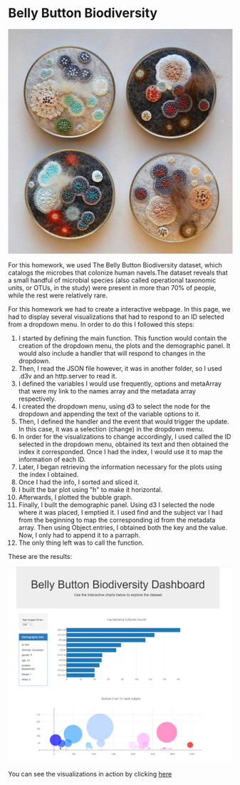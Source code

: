 # Belly Button Biodiversity

![alt text](https://github.com/anajuarezar/javascript-visualization-challenge/blob/main/images/kT09SLIVTYqy_xXCEQOmhMKLy5vc2fCySYIPXFUWkiI.jpg)

For this homework, we used The Belly Button Biodiversity dataset, which catalogs the microbes that colonize human navels.The dataset reveals that a small handful of microbial species (also called operational taxonomic units, or OTUs, in the study) were present in more than 70% of people, while the rest were relatively rare.

For this homework we had to create a interactive webpage. In this page, we had to display several visualizations that had to respond to an ID selected from a dropdown menu. 
In order to do this I followed this steps:

1. I started by defining the main function. This function would contain the creation of the dropdown menu, the plots and the demographic panel. It would also include a handler that will respond to changes in the dropdown.
2. Then, I read the JSON file however, it was in another folder, so I used .d3v and an http.server to read it.
3. I defined the variables I would use frequently, options and metaArray that were my link to the names array and the metadata array respectively. 
4. I created the dropdown menu, using d3 to select the node for the dropdown and appending the text of the variable options to it.
5. Then, I defined the handler and the event that would trigger the update. In this case, it was a selection (change) in the dropdown menu.
6. In order for the visualizations to change accordingly, I used called the ID selected in the dropdown menu, obtained its text and then obtained the index it corresponded. Once I had the index, I would use it to map the information of each ID.
7. Later, I began retrieving the information necessary for the plots using the index I obtained.
8. Once I had the info, I sorted and sliced it. 
9. I built the bar plot using "h" to make it horizontal.
10. Afterwards, I plotted the bubble graph.
11. Finally, I built the demographic panel. Using d3 I selected the node where it was placed, I emptied it. I used find and the subject var I had from the beginning to map the corresponding id from the metadata array. Then using Object.entries, I obtained both the key and the value. Now, I only had to append it to a parraph.
12. The only thing left was to call the function.  

These are the results:

![alt text](https://github.com/anajuarezar/javascript-visualization-challenge/blob/main/images/2021-07-04.png)
![alt text](https://github.com/anajuarezar/javascript-visualization-challenge/blob/main/images/2021-07-04%20(2).png)


You can see the visualizations in action by clicking [here](https://anajuarezar.github.io/javascript-visualization-challenge/)


